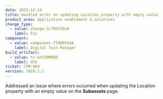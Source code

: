 ```yaml
---
date: 2023-12-14
title: Handled error on updating Location property with empty value
product_area: Application enablement & solutions
change_type:
  - value: change-2c7RdTdXo4
    label: Fix
component:
  - value: component-Tl88RYb4A
    label: Digital Twin Manager
build_artifact:
  - value: tc-wYIY0MBDO
    label: dtm
ticket: CTM-904
version: 1019.1.1
---
```

Addressed an issue where errors occurred when updating the Location property with an empty value on the **Subassets** page.